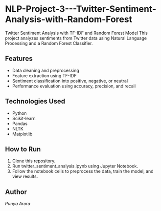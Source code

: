 # NLP-Project-3---Twitter-Sentiment-Analysis-with-Random-Forest
Twitter Sentiment Analysis with TF-IDF and Random Forest Model
This project analyzes sentiments from Twitter data using Natural Language Processing and a Random Forest Classifier.


## Features
- Data cleaning and preprocessing
- Feature extraction using TF-IDF
- Sentiment classification into positive, negative, or neutral
- Performance evaluation using accuracy, precision, and recall

## Technologies Used
- Python
- Scikit-learn
- Pandas
- NLTK
- Matplotlib

## How to Run
1. Clone this repository.
2. Run twitter_sentiment_analysis.ipynb using Jupyter Notebook.
3. Follow the notebook cells to preprocess the data, train the model, and view results.

## Author
*Punya Arora*
